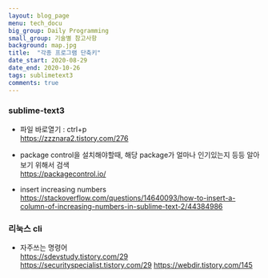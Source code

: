 ```yaml
---
layout: blog_page
menu: tech_docu
big_group: Daily Programming
small_group: 기술별 참고사항
background: map.jpg
title:  "각종 프로그램 단축키"
date_start: 2020-08-29
date_end: 2020-10-26
tags: sublimetext3
comments: true
---
```


### sublime-text3

- 파일 바로열기 : ctrl+p  
https://zzznara2.tistory.com/276

- package control을 설치해야할때, 해당 package가 얼마나 인기있는지 등등 알아보기 위해서 검색  
https://packagecontrol.io/

- insert increasing numbers
https://stackoverflow.com/questions/14640093/how-to-insert-a-column-of-increasing-numbers-in-sublime-text-2/44384986


### 리눅스 cli
- 자주쓰는 명령어  
https://sdevstudy.tistory.com/29
https://securityspecialist.tistory.com/29
https://webdir.tistory.com/145